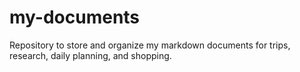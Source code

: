 # my-documents
Repository to store and organize my markdown documents for trips, research, daily planning, and shopping.
